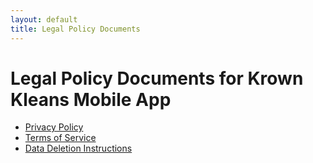 ```yaml
---
layout: default
title: Legal Policy Documents
---
```


# Legal Policy Documents for Krown Kleans Mobile App

- [Privacy Policy](privacy-policy.md)
- [Terms of Service](terms-of-service.md)
- [Data Deletion Instructions](data-deletion.md)
